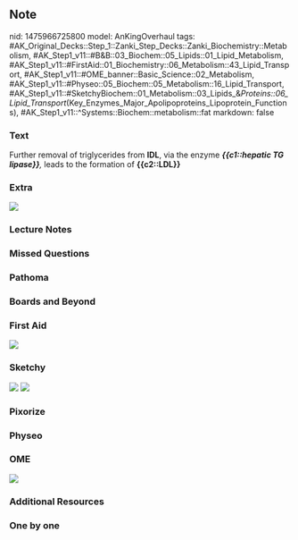 ## Note
nid: 1475966725800
model: AnKingOverhaul
tags: #AK_Original_Decks::Step_1::Zanki_Step_Decks::Zanki_Biochemistry::Metabolism, #AK_Step1_v11::#B&B::03_Biochem::05_Lipids::01_Lipid_Metabolism, #AK_Step1_v11::#FirstAid::01_Biochemistry::06_Metabolism::43_Lipid_Transport, #AK_Step1_v11::#OME_banner::Basic_Science::02_Metabolism, #AK_Step1_v11::#Physeo::05_Biochem::05_Metabolism::16_Lipid_Transport, #AK_Step1_v11::#SketchyBiochem::01_Metabolism::03_Lipids_&_Proteins::06_Lipid_Transport_(Key_Enzymes_Major_Apolipoproteins_Lipoprotein_Functions), #AK_Step1_v11::^Systems::Biochem::metabolism::fat
markdown: false

### Text
<div>
  <div>
    Further removal of triglycerides from <b>IDL</b>, via the
    enzyme <i><b>{{c1::hepatic TG lipase}}</b>,</i> leads to the
    formation of <b>{{c2::LDL}}</b>
  </div>
</div>

### Extra
<img src="paste-424664891392396.jpg">

### Lecture Notes


### Missed Questions


### Pathoma


### Boards and Beyond


### First Aid
<img src="tmpkMpd4d.png">

### Sketchy
<img src=
"Lipid%20Transport%20(Key%20Enzymes,%20Major%20Apolipoproteins%20&%20Lipoprotein%20Functions).png">
<img src="Screen%20Shot%202022-01-30%20at%203.54.21%20AM.png">

### Pixorize


### Physeo


### OME
<div class="ome-widget">
  <a href=
  "https://onlinemeded.org/spa/metabolism?ref=anki"><img src=
  "_OME_AnkiFlashcards_Topic_4.png"></a>
</div>

### Additional Resources


### One by one

